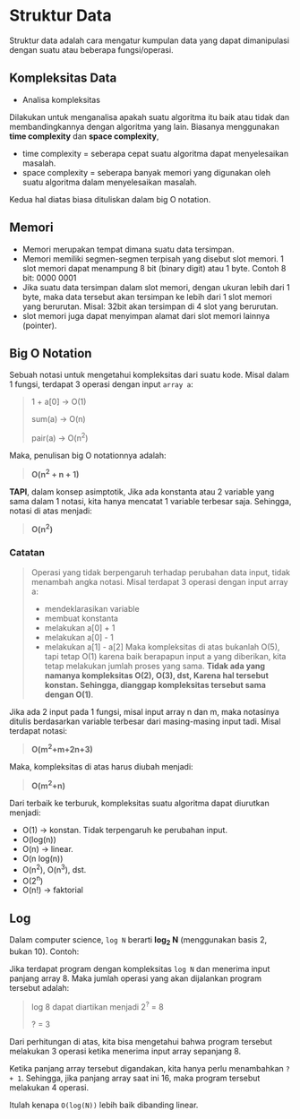 # Struktur Data

Struktur data adalah cara mengatur kumpulan data yang dapat dimanipulasi dengan suatu atau beberapa fungsi/operasi.

## Kompleksitas Data
- Analisa kompleksitas
  
Dilakukan untuk menganalisa apakah suatu algoritma itu baik atau tidak dan membandingkannya dengan algoritma yang lain. Biasanya menggunakan **time complexity** dan **space complexity**,

- time complexity = seberapa cepat suatu algoritma dapat menyelesaikan masalah.
- space complexity = seberapa banyak memori yang digunakan oleh suatu algoritma dalam menyelesaikan masalah.

Kedua hal diatas biasa dituliskan dalam big O notation.

## Memori

- Memori merupakan tempat dimana suatu data tersimpan.
- Memori memiliki segmen-segmen terpisah yang disebut slot memori. 1 slot memori dapat menampung 8 bit (binary digit) atau 1 byte. Contoh 8 bit: 0000 0001
- Jika suatu data tersimpan dalam slot memori, dengan ukuran lebih dari 1 byte, maka data tersebut akan tersimpan ke lebih dari 1 slot memori yang berurutan. Misal: 32bit akan tersimpan di 4 slot yang berurutan.
- slot memori juga dapat menyimpan alamat dari slot memori lainnya (pointer).

## Big O Notation

Sebuah notasi untuk mengetahui kompleksitas dari suatu kode. Misal dalam 1 fungsi, terdapat 3 operasi dengan input `array a`:

> 1 + a[0] -> O(1)
> 
> sum(a) -> O(n)
> 
> pair(a) -> O(n<sup>2</sup>)

Maka, penulisan big O notationnya adalah:

> **O(n<sup>2</sup> + n + 1)**

**TAPI**, dalam konsep asimptotik, Jika ada konstanta atau 2 variable yang sama dalam 1 notasi, kita hanya mencatat 1 variable terbesar saja. Sehingga, notasi di atas menjadi:

> **O(n<sup>2</sup>)**

### **Catatan**
> Operasi yang tidak berpengaruh terhadap perubahan data input, tidak menambah angka notasi. Misal terdapat 3 operasi dengan input array a:
> - mendeklarasikan variable
> - membuat konstanta
> - melakukan a[0] + 1
> - melakukan a[0] - 1
> - melakukan a[1] - a[2]
> Maka kompleksitas di atas bukanlah O(5), tapi tetap O(1) karena baik berapapun input a yang diberikan, kita tetap melakukan jumlah proses yang sama. **Tidak ada yang namanya kompleksitas O(2), O(3), dst, Karena hal tersebut konstan. Sehingga, dianggap kompleksitas tersebut sama dengan O(1)**.

Jika ada 2 input pada 1 fungsi, misal input array n dan m, maka notasinya ditulis berdasarkan variable terbesar dari masing-masing input tadi. Misal terdapat notasi:

> **O(m<sup>2</sup>+m+2n+3)**

Maka, kompleksitas di atas harus diubah menjadi:

> **O(m<sup>2</sup>+n)**

Dari terbaik ke terburuk, kompleksitas suatu algoritma dapat diurutkan menjadi:
- O(1) -> konstan. Tidak terpengaruh ke perubahan input.
- O(log(n))
- O(n) -> linear. 
- O(n log(n))
- O(n<sup>2</sup>), O(n<sup>3</sup>), dst.
- O(2<sup>n</sup>)
- O(n!) -> faktorial

## Log

Dalam computer science, `log N` berarti **log<sub>2</sub> N** (menggunakan basis 2, bukan 10). Contoh:

Jika terdapat program dengan kompleksitas `log N` dan menerima input panjang array 8. Maka jumlah operasi yang akan dijalankan program tersebut adalah:

> log 8 dapat diartikan menjadi 2<sup>?</sup> = 8
> 
> ? = 3

Dari perhitungan di atas, kita bisa mengetahui bahwa program tersebut melakukan 3 operasi ketika menerima input array sepanjang 8.

Ketika panjang array tersebut digandakan, kita hanya perlu menambahkan `? + 1`. Sehingga, jika panjang array saat ini 16, maka program tersebut melakukan 4 operasi.

Itulah kenapa `O(log(N))` lebih baik dibanding linear.

